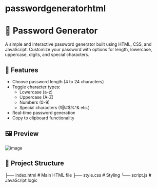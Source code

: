 # passwordgeneratorhtml
# 🔐 Password Generator

A simple and interactive password generator built using HTML, CSS, and JavaScript. Customize your password with options for length, lowercase, uppercase, digits, and special characters.

## 🚀 Features

- Choose password length (4 to 24 characters)
- Toggle character types: 
  - Lowercase (a-z)
  - Uppercase (A-Z)
  - Numbers (0-9)
  - Special characters (!@#$%^& etc.)
- Real-time password generation
- Copy to clipboard functionality

## 🖼️ Preview
![image](https://github.com/user-attachments/assets/1d74a95c-44c0-4778-aae8-f9b922ddbd29)


## 📁 Project Structure
├── index.html # Main HTML file
├── style.css # Styling
└── script.js # JavaScript logic
